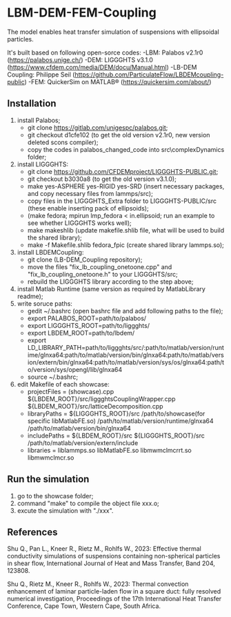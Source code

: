 # LBM-DEM-FEM-Coupling
The model enables heat transfer simulation of suspensions with ellipsoidal particles.

It's built based on following open-sorce codes:
-LBM: Palabos v2.1r0 (https://palabos.unige.ch/)
-DEM: LIGGGHTS v3.1.0 (https://www.cfdem.com/media/DEM/docu/Manual.html)
-LB-DEM Coupling: Philippe Seil (https://github.com/ParticulateFlow/LBDEMcoupling-public)
-FEM: QuickerSim on MATLAB® (https://quickersim.com/about/)

## Installation
1. install Palabos;
    - git clone https://gitlab.com/unigespc/palabos.git;
    - git checkout d1cfe102 (to get the old version v2.1r0, new version deleted scons compiler);
    - copy the codes in palabos_changed_code into src\complexDynamics folder;
2. install LIGGGHTS:
    - git clone https://github.com/CFDEMproject/LIGGGHTS-PUBLIC.git;
    - git checkout b3030a8 (to get the old version v3.1.0);
    - make yes-ASPHERE yes-RIGID yes-SRD (insert necessary packages, and copy necessary files from lammps/src);
    - copy files in the LIGGGHTS_Extra folder to LIGGGHTS-PUBLIC/src (these enable inserting pack of ellipsoids);
    - (make fedora; mpirun lmp_fedora < in.ellipsoid; run an example to see whether LIGGGHTS works well);
    - make makeshlib (update makefile.shlib file, what will be used to build the shared library);
    - make -f Makefile.shlib fedora_fpic (create shared library lammps.so);
3. install LBDEMCoupling:
    - git clone (LB-DEM_Coupling repository);
    - move the files "fix_lb_coupling_onetoone.cpp" and "fix_lb_coupling_onetoone.h" to your LIGGGHTS/src;
    - rebuild the LIGGGHTS library according to the step above;
4. install Matlab Runtime (same version as required by MatlabLibrary readme);
5. write soruce paths:
    - gedit ~/.bashrc (open bashrc file and add following paths to the file);
    - export PALABOS_ROOT=path/to/palabos/
    - export LIGGGHTS_ROOT=path/to/liggghts/
    - export LBDEM_ROOT=path/to/lbdem/
    - export LD_LIBRARY_PATH=path/to/liggghts/src/:path/to/matlab/version/runtime/glnxa64:path/to/matlab/version/bin/glnxa64:path/to/matlab/version/extern/bin/glnxa64:path/to/matlab/version/sys/os/glnxa64:path/to/version/sys/opengl/lib/glnxa64
    - source ~/.bashrc;
6. edit Makefile of each showcase:
    - projectFiles = (showcase).cpp
                    ${LBDEM_ROOT}/src/liggghtsCouplingWrapper.cpp
                    ${LBDEM_ROOT}/src/latticeDecomposition.cpp
    - libraryPaths = ${LIGGGHTS_ROOT}/src
                    /path/to/showcase(for specific libMatlabFE.so)
                    /path/to/matlab/version/runtime/glnxa64
                    /path/to/matlab/version/bin/glnxa64
    - includePaths = ${LBDEM_ROOT}/src
                    ${LIGGGHTS_ROOT}/src
                    /path/to/matlab/version/extern/include
    - libraries    = liblammps.so libMatlabFE.so libmwmclmcrrt.so libmwmclmcr.so

## Run the simulation
1. go to the showcase folder;
2. command "make" to compile the object file xxx.o;
3. excute the simulation with "./xxx".


## References

Shu Q., Pan L., Kneer R., Rietz M., Rohlfs W., 2023: Effective thermal conductivity simulations of suspensions containing non-spherical particles in shear flow, International Journal of Heat and Mass Transfer, Band 204, 123808.

Shu Q., Rietz M., Kneer R., Rohlfs W., 2023: Thermal convection enhancement of laminar particle-laden flow in a square duct: fully resolved numerical investigation, Proceedings of the 17th International Heat Transfer Conference, Cape Town, Western Cape, South Africa.

